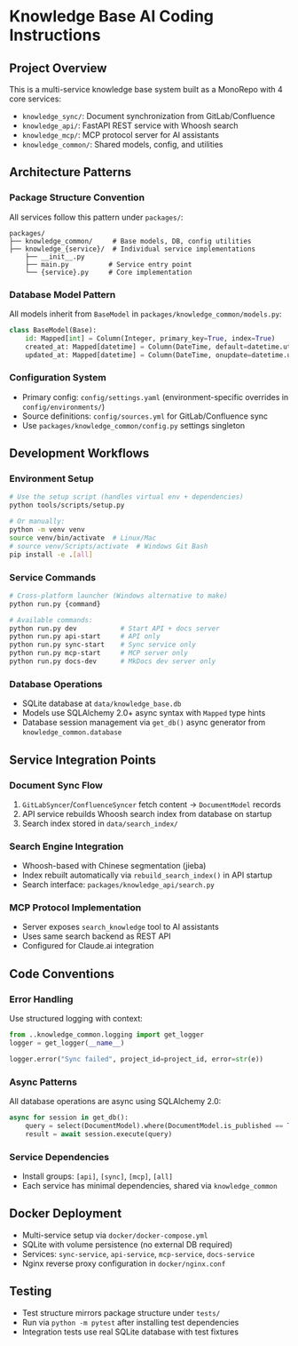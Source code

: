 # Knowledge Base AI Coding Instructions

## Project Overview
This is a multi-service knowledge base system built as a MonoRepo with 4 core services:
- `knowledge_sync/`: Document synchronization from GitLab/Confluence
- `knowledge_api/`: FastAPI REST service with Whoosh search
- `knowledge_mcp/`: MCP protocol server for AI assistants  
- `knowledge_common/`: Shared models, config, and utilities

## Architecture Patterns

### Package Structure Convention
All services follow this pattern under `packages/`:
```
packages/
├── knowledge_common/     # Base models, DB, config utilities
├── knowledge_{service}/  # Individual service implementations
    ├── __init__.py
    ├── main.py          # Service entry point
    └── {service}.py     # Core implementation
```

### Database Model Pattern
All models inherit from `BaseModel` in `packages/knowledge_common/models.py`:
```python
class BaseModel(Base):
    id: Mapped[int] = Column(Integer, primary_key=True, index=True)
    created_at: Mapped[datetime] = Column(DateTime, default=datetime.utcnow)
    updated_at: Mapped[datetime] = Column(DateTime, onupdate=datetime.utcnow)
```

### Configuration System
- Primary config: `config/settings.yaml` (environment-specific overrides in `config/environments/`)
- Source definitions: `config/sources.yml` for GitLab/Confluence sync
- Use `packages/knowledge_common/config.py` settings singleton

## Development Workflows

### Environment Setup
```bash
# Use the setup script (handles virtual env + dependencies)
python tools/scripts/setup.py

# Or manually:
python -m venv venv
source venv/bin/activate  # Linux/Mac
# source venv/Scripts/activate  # Windows Git Bash
pip install -e .[all]
```

### Service Commands
```bash
# Cross-platform launcher (Windows alternative to make)
python run.py {command}

# Available commands:
python run.py dev           # Start API + docs server
python run.py api-start     # API only
python run.py sync-start    # Sync service only  
python run.py mcp-start     # MCP server only
python run.py docs-dev      # MkDocs dev server only
```

### Database Operations
- SQLite database at `data/knowledge_base.db`
- Models use SQLAlchemy 2.0+ async syntax with `Mapped` type hints
- Database session management via `get_db()` async generator from `knowledge_common.database`

## Service Integration Points

### Document Sync Flow
1. `GitLabSyncer`/`ConfluenceSyncer` fetch content → `DocumentModel` records
2. API service rebuilds Whoosh search index from database on startup  
3. Search index stored in `data/search_index/`

### Search Engine Integration
- Whoosh-based with Chinese segmentation (jieba)
- Index rebuilt automatically via `rebuild_search_index()` in API startup
- Search interface: `packages/knowledge_api/search.py`

### MCP Protocol Implementation
- Server exposes `search_knowledge` tool to AI assistants
- Uses same search backend as REST API
- Configured for Claude.ai integration

## Code Conventions

### Error Handling
Use structured logging with context:
```python
from ..knowledge_common.logging import get_logger
logger = get_logger(__name__)

logger.error("Sync failed", project_id=project_id, error=str(e))
```

### Async Patterns
All database operations are async using SQLAlchemy 2.0:
```python
async for session in get_db():
    query = select(DocumentModel).where(DocumentModel.is_published == True)
    result = await session.execute(query)
```

### Service Dependencies
- Install groups: `[api]`, `[sync]`, `[mcp]`, `[all]` 
- Each service has minimal dependencies, shared via `knowledge_common`

## Docker Deployment
- Multi-service setup via `docker/docker-compose.yml`
- SQLite with volume persistence (no external DB required)
- Services: `sync-service`, `api-service`, `mcp-service`, `docs-service`
- Nginx reverse proxy configuration in `docker/nginx.conf`

## Testing
- Test structure mirrors package structure under `tests/`
- Run via `python -m pytest` after installing test dependencies
- Integration tests use real SQLite database with test fixtures